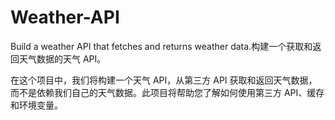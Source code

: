 # Weather-API
Build a weather API that fetches and returns weather data.构建一个获取和返回天气数据的天气 API。

在这个项目中，我们将构建一个天气 API，从第三方 API 获取和返回天气数据，而不是依赖我们自己的天气数据。此项目将帮助您了解如何使用第三方 API、缓存和环境变量。

